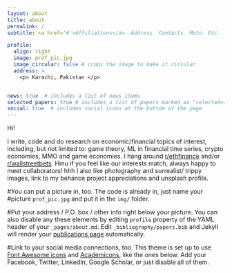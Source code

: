 ```yaml
---
layout: about
title: about
permalink: /
subtitle: <a href='#'>Affiliations</a>. Address. Contacts. Moto. Etc.

profile:
  align: right
  image: prof_pic.jpg
  image_circular: false # crops the image to make it circular
  address: >
    <p> Karachi, Pakistan </p>


news: true  # includes a list of news items
selected_papers: true # includes a list of papers marked as "selected={true}"
social: true  # includes social icons at the bottom of the page
---
```

Hi!

I write, code and do research on economic/financial topics of interest, including, but not limited to: game theory, ML in financial time series, crypto economies, MMO and game economies. I hang around [r/ethfinance](http://reddit.com/r/ethfinance) and/or [r/wallstreetbets](http://reddit.com/r/wallstreetbets).
Hmu if you feel like our interests match, always happy to meet collaborators! hhh
I also like photography and surrealist/ trippy images, link to my behance project appreciations and unsplash profile.


#You can put a picture in, too. The code is already in, just name your #picture `prof_pic.jpg` and put it in the `img/` folder.

#Put your address / P.O. box / other info right below your picture. You can also disable any these elements by editing `profile` property of the YAML header of your `_pages/about.md`. Edit `_bibliography/papers.bib` and Jekyll will render your [publications page](/al-folio/publications/) automatically.

#Link to your social media connections, too. This theme is set up to use [Font Awesome icons](http://fortawesome.github.io/Font-Awesome/) and [Academicons](https://jpswalsh.github.io/academicons/), like the ones below. Add your Facebook, Twitter, LinkedIn, Google Scholar, or just disable all of them.
